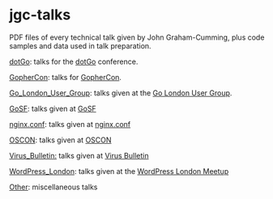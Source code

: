 jgc-talks
=========

PDF files of every technical talk given by John Graham-Cumming, plus
code samples and data used in talk preparation.

[dotGo](dotGo/): talks for the [dotGo](http://dotGo.eu) conference.

[GopherCon](GopherCon/): talks for [GopherCon](http://gophercon.com/).

[Go_London_User_Group](Go_London_User_Group/): talks given at the [Go London User
Group](http://www.meetup.com/Go-London-User-Group/).

[GoSF](GoSF/): talks given at [GoSF](http://www.meetup.com/golangsf/)

[nginx.conf](nginx.conf/): talks given at [nginx.conf](http://nginx.com/nginxconf/)

[OSCON](OSCON/): talks given at [OSCON](http://www.oscon.com/oscon2013/public/content/home)

[Virus_Bulletin:](Virus_Bulletin/) talks given at [Virus Bulletin](http://www.meetup.com/golangsf/)

[WordPress_London](WordPress_London/): talks given at the [WordPress London Meetup](http://www.meetup.com/London-WordPress/)

[Other](Other/): miscellaneous talks
